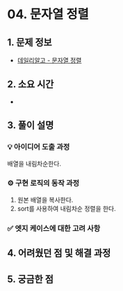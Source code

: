 # 04. 문자열 정렬

## 1. 문제 정보
- [데일리알고 - 문자열 정렬](https://dailyalgo.kr/ko/problems/182)

## 2. 소요 시간
- 

## 3. 풀이 설명
### 💡 아이디어 도출 과정
배열을 내림차순한다.

### ⚙️ 구현 로직의 동작 과정
1. 원본 배열을 복사한다.
2. sort를 사용하여 내림차순 정렬을 한다.

### ✅ 엣지 케이스에 대한 고려 사항

## 4. 어려웠던 점 및 해결 과정

## 5. 궁금한 점

